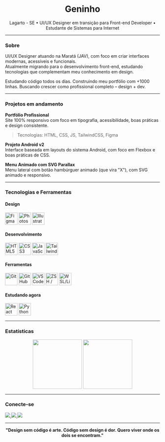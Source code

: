 <h1 align="center">Geninho</h1>

<p align="center">
  Lagarto - SE • UI/UX Designer em transição para Front-end Developer • Estudante de Sistemas para Internet
</p>

---

### Sobre

UI/UX Designer atuando na Maratá (JAV), com foco em criar interfaces modernas, acessíveis e funcionais.  
Atualmente migrando para o desenvolvimento front-end, estudando tecnologias que complementam meu conhecimento em design.

Estudando código todos os dias. Construindo meu portfólio com +1000 linhas. Buscando crescer como profissional completo – design + dev.

---

### Projetos em andamento

**Portfólio Profissional**  
Site 100% responsivo com foco em tipografia, acessibilidade, boas práticas e design consistente.  
> Tecnologias: HTML, CSS, JS, TailwindCSS, Figma

**Projeto Android v2**  
Interface baseada em layouts do sistema Android, com foco em Flexbox e boas práticas de CSS.

**Menu Animado com SVG Parallax**  
Menu lateral com botão hambúrguer animado (que vira "X"), com SVG animado e responsivo.

---

### Tecnologias e Ferramentas

#### Design
<p>
  <img src="https://cdn.jsdelivr.net/gh/devicons/devicon/icons/figma/figma-original.svg" width="40" title="Figma"/>
  <img src="https://cdn.jsdelivr.net/gh/devicons/devicon/icons/photoshop/photoshop-plain.svg" width="40" title="Photoshop"/>
  <img src="https://cdn.jsdelivr.net/gh/devicons/devicon/icons/illustrator/illustrator-plain.svg" width="40" title="Illustrator"/>
</p>

#### Desenvolvimento
<p>
  <img src="https://cdn.jsdelivr.net/gh/devicons/devicon/icons/html5/html5-original.svg" width="40" title="HTML5"/>
  <img src="https://cdn.jsdelivr.net/gh/devicons/devicon/icons/css3/css3-original.svg" width="40" title="CSS3"/>
  <img src="https://cdn.jsdelivr.net/gh/devicons/devicon/icons/javascript/javascript-original.svg" width="40" title="JavaScript"/>
  <img src="https://cdn.jsdelivr.net/gh/devicons/devicon/icons/tailwindcss/tailwindcss-plain.svg" width="40" title="TailwindCSS"/>
</p>

#### Ferramentas
<p>
  <img src="https://cdn.jsdelivr.net/gh/devicons/devicon/icons/git/git-original.svg" width="40" title="Git"/>
  <img src="https://cdn.jsdelivr.net/gh/devicons/devicon/icons/github/github-original.svg" width="40" title="GitHub"/>
  <img src="https://cdn.jsdelivr.net/gh/devicons/devicon/icons/vscode/vscode-original.svg" width="40" title="VS Code"/>
  <img src="https://cdn.jsdelivr.net/gh/devicons/devicon/icons/bash/bash-original.svg" width="40" title="ZSH / Bash"/>
  <img src="https://cdn.jsdelivr.net/gh/devicons/devicon/icons/linux/linux-original.svg" width="40" title="WSL/Linux"/>
</p>

#### Estudando agora
<p>
  <img src="https://cdn.jsdelivr.net/gh/devicons/devicon/icons/react/react-original.svg" width="40" title="React"/>
  <img src="https://cdn.jsdelivr.net/gh/devicons/devicon/icons/python/python-original.svg" width="40" title="Python"/>
</p>

---

### Estatísticas

<p align="center">
  <img height="160em" src="https://github-readme-stats.vercel.app/api?username=gen1nh&show_icons=true&theme=radical" />
  <img height="160em" src="https://github-readme-stats.vercel.app/api/top-langs/?username=gen1nh&layout=compact&theme=radical"/>
</p>

---

### Conecte-se

<p>
  <a href="https://www.linkedin.com/in/gen1nh/" target="_blank">
    <img src="https://img.shields.io/badge/LinkedIn-0077B5?style=flat-square&logo=linkedin&logoColor=white" />
  </a>
  <a href="https://gen1nh.me" target="_blank">
    <img src="https://img.shields.io/badge/Portfólio-gen1nh.me-FF6F61?style=flat-square" />
  </a>
  <a href="mailto:geninho@email.com" target="_blank">
    <img src="https://img.shields.io/badge/Email-geninho@email.com-EA4335?style=flat-square&logo=gmail&logoColor=white" />
  </a>
</p>

---

<p align="center">
  <b>"Design sem código é arte. Código sem design é dor. Quero viver onde os dois se encontram."</b>
</p>
